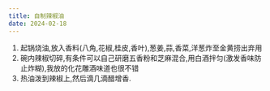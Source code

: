 ```yaml
---
title: 自制辣椒油
date: 2024-02-18
---
```


1. 起锅烧油,放入香料(八角,花椒,桂皮,香叶),葱姜,蒜,香菜,洋葱炸至金黄捞出弃用
2. 碗内辣椒切碎,有条件可以自己研磨五香粉和芝麻混合,用白酒拌匀(激发香味防止炸糊),我放的化花雕酒味道也很不错
3. 热油泼到辣椒上,然后滴几滴醋增香.